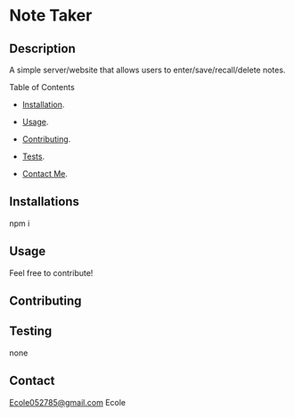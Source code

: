   # Note Taker
  ## Description 
  A simple server/website that allows users to enter/save/recall/delete notes.

  Table of Contents
 * [Installation](##Installations).
 * [Usage](##Usage).
 * [Contributing](##Contributing).
   
 * [Tests](##Testing).
 * [Contact Me](##Contact).
  
  ## Installations
  npm i

  ## Usage
  Feel free to contribute!

  ## Contributing
  

   
  
  
  ## Testing
  none

  ## Contact
  Ecole052785@gmail.com
  Ecole
